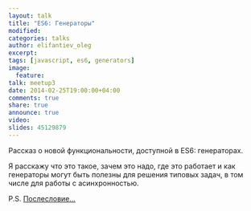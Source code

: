 ```yaml
---
layout: talk
title: "ES6: Генераторы"
modified:
categories: talks
author: elifantiev_oleg
excerpt:
tags: [javascript, es6, generators]
image:
  feature:
talk: meetup3
date: 2014-02-25T19:00:00+04:00
comments: true
share: true
announce: true
video: 
slides: 45129879
---
```


Рассказ о новой функциональности, доступной в ES6: генераторах. 

Я расскажу что это такое, зачем это надо, где это работает 
и как генераторы могут быть полезны для решения типовых задач,
в том числе для работы с асинхронностью.

P.S. [Послесловие...][follow-up]

[follow-up]: /blog/generators-follow-up/